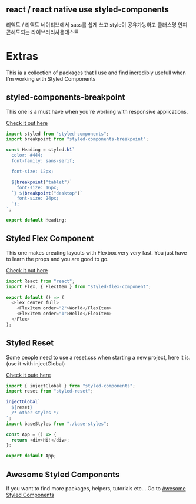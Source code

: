 ## react / react native use styled-components

리액트 / 리액트 네이티브에서 sass를 쉽게 쓰고 style이 공유가능하고 클래스명 안피곤해도되는 라이브러리사용테스트


# Extras

This ia a collection of packages that I use and find incredibly usefull when I'm working with Styled Components

## styled-components-breakpoint

This one is a must have when you're working with responsive applications.

[Check it out here](https://github.com/jameslnewell/styled-components-breakpoint)

```js
import styled from "styled-components";
import breakpoint from "styled-components-breakpoint";

const Heading = styled.h1`
  color: #444;
  font-family: sans-serif;

  font-size: 12px;

  ${breakpoint("tablet")`
    font-size: 16px;
  `} ${breakpoint("desktop")`
    font-size: 24px;
  `};
`;

export default Heading;
```

## Styled Flex Component

This one makes creating layouts with Flexbox very very fast. You just have to learn the props and you are good to go.

[Check it out here](https://github.com/SaraVieira/styled-flex-component)

```js
import React from "react";
import Flex, { FlexItem } from "styled-flex-component";

export default () => (
  <Flex center full>
    <FlexItem order="2">World</FlexItem>
    <FlexItem order="1">Hello</FlexItem>
  </Flex>
);
```

## Styled Reset

Some people need to use a reset.css when starting a new project, here it is. (use it with injectGlobal)

[Check it oute here](https://github.com/zacanger/styled-reset)

```js
import { injectGlobal } from "styled-components";
import reset from "styled-reset";

injectGlobal`
  ${reset}
  /* other styles */
`;
import baseStyles from "./base-styles";

const App = () => {
  return <div>Hi!</div>;
};

export default App;
```

## Awesome Styled Components

If you want to find more packages, helpers, tutorials etc... Go to [Awesome Styled Components](https://github.com/styled-components/awesome-styled-components)